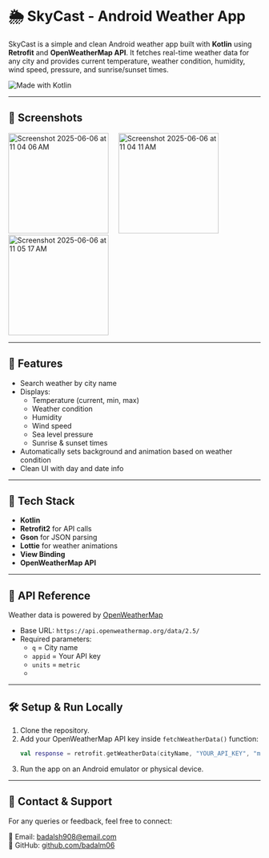 # 🌦️ SkyCast - Android Weather App

SkyCast is a simple and clean Android weather app built with **Kotlin** using **Retrofit** and **OpenWeatherMap API**. It fetches real-time weather data for any city and provides current temperature, weather condition, humidity, wind speed, pressure, and sunrise/sunset times.

![Made with Kotlin](https://img.shields.io/badge/Made%20with-Kotlin-7F52FF.svg?style=for-the-badge&logo=kotlin)


---

## 📱 Screenshots

<img width="200" alt="Screenshot 2025-06-06 at 11 04 06 AM" src="https://github.com/user-attachments/assets/1dec9eef-ffc1-4bb6-a401-35519c267cef" /> &nbsp;&nbsp;&nbsp;
<img width="200" alt="Screenshot 2025-06-06 at 11 04 11 AM" src="https://github.com/user-attachments/assets/c83cfdaa-585d-4adc-98ac-1191a1063deb" /> &nbsp;&nbsp;&nbsp;
<img width="200" alt="Screenshot 2025-06-06 at 11 05 17 AM" src="https://github.com/user-attachments/assets/ca4013ec-aaae-499b-b85e-3857928d92fe" />

---

## 🚀 Features

- Search weather by city name
- Displays:
  - Temperature (current, min, max)
  - Weather condition
  - Humidity
  - Wind speed
  - Sea level pressure
  - Sunrise & sunset times
- Automatically sets background and animation based on weather condition
- Clean UI with day and date info

---

## 🔧 Tech Stack

- **Kotlin**
- **Retrofit2** for API calls
- **Gson** for JSON parsing
- **Lottie** for weather animations
- **View Binding**
- **OpenWeatherMap API**

---

## 🔑 API Reference

Weather data is powered by [OpenWeatherMap](https://openweathermap.org/api)

- Base URL: `https://api.openweathermap.org/data/2.5/`
- Required parameters:
  - `q` = City name
  - `appid` = Your API key
  - `units` = `metric`
  - 
---

## 🛠️ Setup & Run Locally

1. Clone the repository.
2. Add your OpenWeatherMap API key inside `fetchWeatherData()` function:
   ```kotlin
   val response = retrofit.getWeatherData(cityName, "YOUR_API_KEY", "metric")
3. Run the app on an Android emulator or physical device.

---

## 💬 Contact & Support

For any queries or feedback, feel free to connect:

📧 Email: [badalsh908@email.com](mailto:badalsh908@gmail.com)  
🐙 GitHub: [github.com/badalm06](https://github.com/badalm06)



